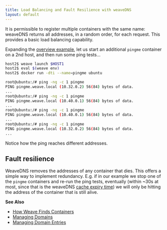 ```yaml
---
title: Load Balancing and Fault Resilience with weaveDNS
layout: default
---
```




It is permissible to register multiple containers with the same name:
weaveDNS returns all addresses, in a random order, for each request.
This provides a basic load balancing capability.

Expanding the
[overview example](/site/weavedns/overview-using-weavedns.md), let us
start an additional `pingme` container on a 2nd host, and then run
some ping tests...

```bash
host2$ weave launch $HOST1
host2$ eval $(weave env)
host2$ docker run -dti --name=pingme ubuntu

root@ubuntu:/# ping -nq -c 1 pingme
PING pingme.weave.local (10.32.0.2) 56(84) bytes of data.
...
root@ubuntu:/# ping -nq -c 1 pingme
PING pingme.weave.local (10.40.0.1) 56(84) bytes of data.
...
root@ubuntu:/# ping -nq -c 1 pingme
PING pingme.weave.local (10.40.0.1) 56(84) bytes of data.
...
root@ubuntu:/# ping -nq -c 1 pingme
PING pingme.weave.local (10.32.0.2) 56(84) bytes of data.
...
```

Notice how the ping reaches different addresses.


## <a name="fault-resilience"></a>Fault resilience

WeaveDNS removes the addresses of any container that dies. This offers
a simple way to implement redundancy. E.g. if in our example we stop
one of the `pingme` containers and re-run the ping tests, eventually
(within ~30s at most, since that is the weaveDNS
[cache expiry time](#ttl)) we will only be hitting the address of the
container that is still alive.

**See Also**

 * [How Weave Finds Containers](/site/weave-docker-api/how-works-weavedns.md)
 * [Managing Domains](/site/weavedns/managing-domains-weavedns.md)
 * [Managing Domain Entries](/site/weavedns/managing-entries-weavedns.md)
